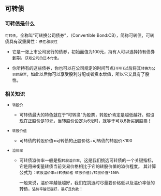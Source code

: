 ## 可转债

### 可转债是什么

`可转债`，全称叫“可转换公司债券”，（Convertible Bond:CB），简称可转债，可转债具有双重属性：`债性`和`股性`

+ 它是一张上市公司发行的债券，初始面值为100元，持有人可以选择持有债券到期，`获取公司的还本付息`。

+ 你所持有的这些债券，你也可以在公司规定的时间节点(`半年`)以后将其`转换为公司的股票`，如此以后你可以享受股利分配或者资本增值，所以它又具有了股性。

### 相关知识

+ `转股价`

  + 可转债最大的特色就在于“可转换”为股票，转股价肯定是越低越好。假设现在正股价是10元，当转股价设定为6元时，就等于可以6折买到股票！

+ `转股价值`

  + 可转债的转股价值=可转债的正股价格÷可转债的转股价×100

+ `溢价率`

  + 可转债溢价率一般是指`转股溢价率`，这是我们挑选可转债的一个关键指标，它是用来衡量转债当前交易价格相比于它的转股价值的溢价程度。 其计算公式为：`转股溢价率=(转债价格-转股价值)/转股价值*100%`

    一般来说，溢价率越低越好，我们在挑选时尽量要价格低以及溢价率低的转债，`溢价率越低越好，最好是负数`！

